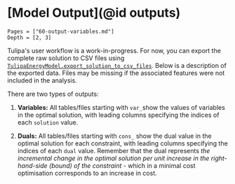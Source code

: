# [Model Output](@id outputs)

```@contents
Pages = ["60-output-variables.md"]
Depth = [2, 3]
```

Tulipa's user workflow is a work-in-progress. For now, you can export the complete raw solution to CSV files using [`TulipaEnergyModel.export_solution_to_csv_files`](@ref).
Below is a description of the exported data. Files may be missing if the associated features were not included in the analysis.

There are two types of outputs:

1. **Variables:** All tables/files starting with `var_`show the values of variables in the optimal solution, with leading columns specifying the indices of each `solution` value.

1. **Duals:** All tables/files starting with `cons_` show the dual value in the optimal solution for each constraint, with leading columns specifying the indices of each `dual` value. Remember that the dual represents *the incremental change in the optimal solution per unit increase in the right-hand-side (bound) of the constraint* - which in a minimal cost optimisation corresponds to an increase in cost.
